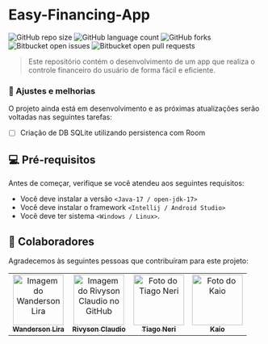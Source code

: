 # Easy-Financing-App

![GitHub repo size](https://img.shields.io/github/repo-size/wandersonlira/Easy-Financing-App?style=for-the-badge)
![GitHub language count](https://img.shields.io/github/languages/count/wandersonlira/Easy-Financing-App?style=for-the-badge)
![GitHub forks](https://img.shields.io/github/forks/wandersonlira/Easy-Financing-App?style=for-the-badge)
![Bitbucket open issues](https://img.shields.io/bitbucket/issues/wandersonlira/Easy-Financing-App?style=for-the-badge)
![Bitbucket open pull requests](https://img.shields.io/bitbucket/pr-raw/wandersonlira/Easy-Financing-App?style=for-the-badge)

> Este repositório contém o desenvolvimento de um app que realiza o controle financeiro do usuário de forma fácil e eficiente.

### :wrench: Ajustes e melhorias

O projeto ainda está em desenvolvimento e as próximas atualizações serão voltadas nas seguintes tarefas:

- [ ] Criação de DB SQLite utilizando persistenca com Room
      

## 💻 Pré-requisitos

Antes de começar, verifique se você atendeu aos seguintes requisitos:

- Você deve instalar a versão `<Java-17 / open-jdk-17>`
- Você deve instalar o framework `<Intellij / Android Studio>`
- Você deve ter sistema `<Windows / Linux>`.

## 🤝 Colaboradores

Agradecemos às seguintes pessoas que contribuíram para este projeto:

<table>
  <tr>
      <td align="center">
      <a href="#" title="defina o titulo do link">
        <img src="https://avatars.githubusercontent.com/u/128269826?v=4" width="100px;" alt="Imagem do Wanderson Lira"/><br>
        <sub>
          <b>Wanderson Lira</b>
        </sub>
      </a>
    </td>
    <td align="center">
      <a href="#" title="defina o titulo do link">
        <img src="https://avatars.githubusercontent.com/u/100952904?v=4" width="100px;" alt="Imagem do Rivyson Claudio no GitHub"/><br>
        <sub>
          <b>Rivyson Claudio</b>
        </sub>
      </a>
    </td>
    <td align="center">
      <a href="#" title="defina o titulo do link">
        <img src="https://avatars.githubusercontent.com/u/131713626?v=4" width="100px;" alt="Foto do Tiago Neri"/><br>
        <sub>
          <b>Tiago Neri</b>
        </sub>
      </a>
    </td>
    <td align="center">
      <a href="#" title="defina o titulo do link">
        <img src="https://avatars.githubusercontent.com/u/137109972?v=4" width="100px;" alt="Foto do Kaio"/><br>
        <sub>
          <b>Kaio</b>
        </sub>
      </a>
    </td>
  </tr>
</table>

